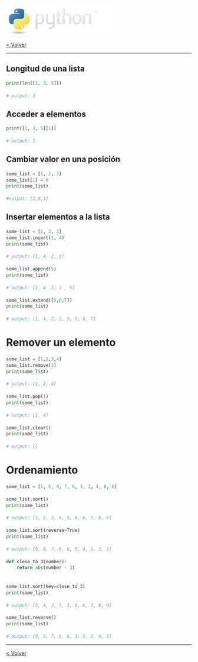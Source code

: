<img src="../assets/img/python-logo.png" />

[< Volver](./data_types.md)

---

## Longitud de una lista

```python
print(len([1, 3, 5]))

# output: 3
```

## Acceder a elementos

```python
print([1, 3, 5][1])

# output: 3
```

## Cambiar valor en una posición

```python
some_list = [1, 2, 3]
some_list[1] = 0
print(some_list)

#output: [1,0,3]
```

## Insertar elementos a la lista

```python
some_list = [1, 2, 3]
some_list.insert(1, 4)
print(some_list)

# output: [1, 4, 2, 3]

some_list.append(5)
print(some_list)

# output: [1, 4, 2, 3 , 5]

some_list.extend([5,6,7])
print(some_list)

# output: [1, 4, 2, 3, 5, 5, 6, 7]
```

# Remover un elemento

```python
some_list = [1,2,3,4]
some_list.remove(3)
print(some_list)

# output: [1, 2, 4]

some_list.pop(1)
print(some_list)

# output: [1, 4]

some_list.clear()
print(some_list)

# output: []
```

# Ordenamiento

```python
some_list = [1, 5, 9, 7, 6, 3, 2, 4, 8, 6]

some_list.sort()
print(some_list)

# output: [1, 2, 3, 4, 5, 6, 6, 7, 8, 9]

some_list.sort(reverse=True)
print(some_list)

# output: [9, 8, 7, 6, 6, 5, 4, 3, 2, 1]

def close_to_3(number):
    return abs(number - 3)


some_list.sort(key=close_to_3)
print(some_list)

# output: [3, 4, 2, 5, 1, 6, 6, 7, 8, 9]

some_list.reverse()
print(some_list)

# output: [9, 8, 7, 6, 6, 1, 5, 2, 4, 3]

```

---

[< Volver](./data_types.md)
